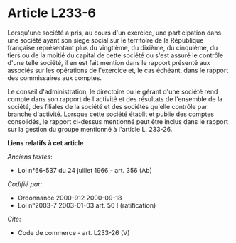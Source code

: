 # Article L233-6

Lorsqu'une société a pris, au cours d'un exercice, une participation dans une société ayant son siège social sur le
territoire de la République française représentant plus du vingtième, du dixième, du cinquième, du tiers ou de la moitié du
capital de cette société ou s'est assuré le contrôle d'une telle société, il en est fait mention dans le rapport présenté aux
associés sur les opérations de l'exercice et, le cas échéant, dans le rapport des commissaires aux comptes. 

Le conseil d'administration, le directoire ou le gérant d'une société rend compte dans son rapport de l'activité et des
résultats de l'ensemble de la société, des filiales de la société et des sociétés qu'elle contrôle par branche d'activité.
Lorsque cette société établit et publie des comptes consolidés, le rapport ci-dessus mentionné peut être inclus dans le
rapport sur la gestion du groupe mentionné à l'article L. 233-26.

**Liens relatifs à cet article**

_Anciens textes_:

  - Loi n°66-537 du 24 juillet 1966 - art. 356 (Ab)

_Codifié par_:

  - Ordonnance 2000-912 2000-09-18
  - Loi n°2003-7 2003-01-03 art. 50 I (ratification)

_Cite_:

  - Code de commerce - art. L233-26 (V)

